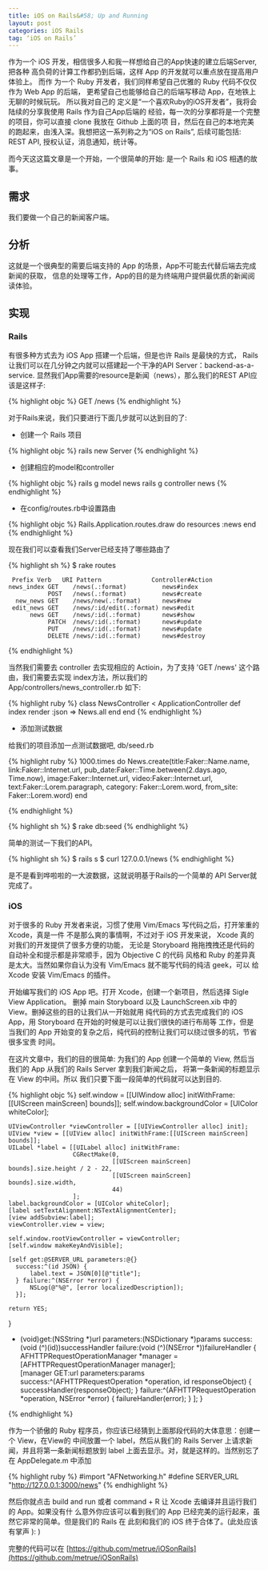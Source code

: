 ```yaml
---
title: iOS on Rails&#58; Up and Running
layout: post
categories: iOS Rails
tag: ‘iOS on Rails’
---
```


作为一个 iOS 开发，相信很多人和我一样想给自己的App快速的建立后端Server, 把各种
高负荷的计算工作都扔到后端，这样 App 的开发就可以重点放在提高用户体验上。 而作
为一个 Ruby 开发者，我们同样希望自己优雅的 Ruby 代码不仅仅作为 Web App 的后端，
更希望自己也能够给自己的后端写移动 App，在地铁上无聊的时候玩玩。 所以我对自己的
定义是“一个喜欢Ruby的iOS开发者”，我将会陆续的分享我使用 Rails 作为自己App后端的
经验，每一次的分享都将是一个完整的项目，你可以直接 clone 我放在 Github 上面的项
目，然后在自己的本地完美的跑起来，由浅入深。我想把这一系列称之为“iOS on Rails”,
后续可能包括: REST API, 授权认证，消息通知，统计等。

而今天这这篇文章是一个开始，一个很简单的开始: 是一个 Rails 和 iOS 相遇的故事。

## 需求

我们要做一个自己的新闻客户端。

## 分析

这就是一个很典型的需要后端支持的 App 的场景，App不可能去代替后端去完成新闻的获取，
信息的处理等工作，App的目的是为终端用户提供最优质的新闻阅读体验。

## 实现

### Rails

有很多种方式去为 iOS App 搭建一个后端，但是也许 Rails 是最快的方式，
Rails 让我们可以在几分钟之内就可以搭建起一个干净的API Server：backend-as-a-service.
显然我们App需要的resource是新闻（news），那么我们的REST API应该是这样子:

{% highlight objc %}
 GET /news
{% endhighlight %}

对于Rails来说，我们只要进行下面几步就可以达到目的了:

- 创建一个 Rails 项目

{% highlight objc %}
    rails new Server
{% endhighlight %}

- 创建相应的model和controller

{% highlight objc %}
    rails g model news
    rails g controller news
{% endhighlight %}

- 在config/routes.rb中设置路由

{% highlight objc %}
    Rails.Application.routes.draw do
      resources :news
    end
{% endhighlight %}

现在我们可以查看我们Server已经支持了哪些路由了

{% highlight sh %}
$ rake routes

     Prefix Verb   URI Pattern              Controller#Action
    news_index GET    /news(.:format)          news#index
               POST   /news(.:format)          news#create
      new_news GET    /news/new(.:format)      news#new
     edit_news GET    /news/:id/edit(.:format) news#edit
          news GET    /news/:id(.:format)      news#show
               PATCH  /news/:id(.:format)      news#update
               PUT    /news/:id(.:format)      news#update
               DELETE /news/:id(.:format)      news#destroy
{% endhighlight %}

当然我们需要去 controller 去实现相应的 Actioin，为了支持 'GET /news' 这个路由，我们需要去实现
index方法，所以我们的 App/controllers/news_controller.rb 如下:

{% highlight ruby %}
class NewsController < ApplicationController
  def index
    render :json => News.all
  end
end
{% endhighlight %}

- 添加测试数据

给我们的项目添加一点测试数据吧, db/seed.rb

{% highlight ruby %}
1000.times do
  News.create(title:Faker::Name.name,
              link:Faker::Internet.url,
              pub_date:Faker::Time.between(2.days.ago, Time.now),
              image:Faker::Internet.url,
              video:Faker::Internet.url,
              text:Faker::Lorem.paragraph,
              category: Faker::Lorem.word,
              from_site: Faker::Lorem.word)
end

{% endhighlight %}

{% highlight sh %}
    $ rake db:seed
{% endhighlight %}

简单的测试一下我们的API。

{% highlight sh %}
    $ rails s
    $ curl 127.0.0.1/news
{% endhighlight %}

是不是看到哗啦啦的一大波数据，这就说明基于Rails的一个简单的 API Server就完成了。

### iOS

对于很多的 Ruby 开发者来说，习惯了使用 Vim/Emacs 写代码之后，打开笨重的 Xcode，真是一件
不是那么爽的事情啊，不过对于 iOS 开发来说， Xcode 真的对我们的开发提供了很多方便的功能，
无论是 Storyboard 拖拖拽拽还是代码的自动补全和提示都是非常顺手，因为 Objective C 的代码
风格和 Ruby 的差异真是太大。当然如果你自认为没有 Vim/Emacs 就不能写代码的纯洁 geek，可以
给 Xcode 安装 Vim/Emacs 的插件。

开始编写我们的 iOS App 吧。打开 Xcode，创建一个新项目，然后选择 Sigle View Application。
删掉 main Storyboard 以及 LaunchScreen.xib 中的 View。删掉这些的目的让我们从一开始就用
纯代码的方式去完成我们的 iOS App，用 Storyboard 在开始的时候是可以让我们很快的进行布局等
工作，但是当我们的 App 开始变的复杂之后，纯代码的控制让我们可以绕过很多的坑，节省很多宝贵
时间。

在这片文章中，我们的目的很简单: 为我们的 App 创建一个简单的 View, 然后当我们的 App 
从我们的 Rails Server 拿到我们新闻之后， 将第一条新闻的标题显示在 View 的中间。所以
我们只要下面一段简单的代码就可以达到目的.

{% highlight objc %}
self.window = [[UIWindow alloc] initWithFrame:[[UIScreen mainScreen] bounds]];
    self.window.backgroundColor = [UIColor whiteColor];

    UIViewController *viewController = [[UIViewController alloc] init];
    UIView *view = [[UIView alloc] initWithFrame:[[UIScreen mainScreen] bounds]];
    UILabel *label = [[UILabel alloc] initWithFrame:
                      CGRectMake(0,
                                 [[UIScreen mainScreen] bounds].size.height / 2 - 22,
                                 [[UIScreen mainScreen] bounds].size.width,
                                 44)
                      ];
    label.backgroundColor = [UIColor whiteColor];
    [label setTextAlignment:NSTextAlignmentCenter];
    [view addSubview:label];
    viewController.view = view;

    self.window.rootViewController = viewController;
    [self.window makeKeyAndVisible];

    [self get:@SERVER_URL parameters:@{}
      success:^(id JSON) {
          label.text = JSON[0][@"title"];
      } failure:^(NSError *error) {
          NSLog(@"%@", [error localizedDescription]);
      }];

    return YES;
}

- (void)get:(NSString *)url parameters:(NSDictionary *)params success:(void (^)(id))successHandler failure:(void (^)(NSError *))failureHandler {
    AFHTTPRequestOperationManager *manager = [AFHTTPRequestOperationManager manager];                                                                                                            
    [manager GET:url parameters:params
         success:^(AFHTTPRequestOperation *operation, id responseObject) {
             successHandler(responseObject);
         }
         failure:^(AFHTTPRequestOperation *operation, NSError  *error) {
             failureHandler(error);
         }
     ];
}

{% endhighlight %}

作为一个骄傲的 Ruby 程序员，你应该已经猜到上面那段代码的大体意思：创建一个 View，在View的
中间放置一个 label，然后从我们的 Rails Server 上请求新闻，并且将第一条新闻标题放到 label
上面去显示。对，就是这样的。当然别忘了在 AppDelegate.m 中添加

{% highlight ruby %}
#import "AFNetworking.h"
#define SERVER_URL "http://127.0.0.1:3000/news"
{% endhighlight %}

然后你就点击 build and run 或者 command + R 让 Xcode 去编译并且运行我们的 App。如果没有什
么意外你应该可以看到我们的 App 已经完美的运行起来，虽然它非常的简单。但是我们的 Rails 在
此刻和我们的 iOS 终于合体了。(此处应该有掌声 ): )

完整的代码可以在 [https://github.com/metrue/iOSonRails](https://github.com/metrue/iOSonRails)
